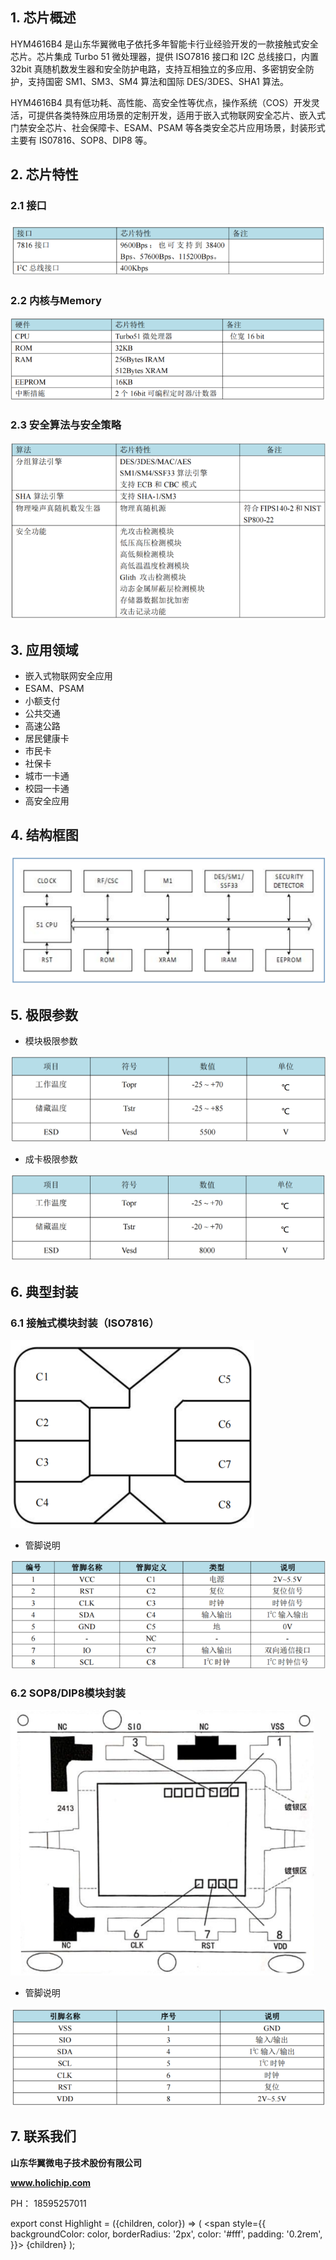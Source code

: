 
## 1. 芯片概述

HYM4616B4 是山东华翼微电子依托多年智能卡行业经验开发的一款<Highlight color="#25c2a0">接触式安全芯片</Highlight>。芯片集成 Turbo 51 微处理器，提供 ISO7816 接口和 I2C 总线接口，内置 32bit 真随机数发生器和安全防护电路，支持互相独立的多应用、多密钥安全防护，支持国密
SM1、SM3、SM4 算法和国际 DES/3DES、SHA1 算法。

HYM4616B4 具有低功耗、高性能、高安全性等优点，操作系统（COS）开发灵活，<Highlight color="#25c2a0">可提供各类特殊应用场景的定制开发</Highlight>，适用于嵌入式物联网安全芯片、嵌入式门禁安全芯片、社会保障卡、ESAM、PSAM 等各类安全芯片应用场景，封装形式主要有 IS07816、SOP8、DIP8 等。


## 2. 芯片特性

### 2.1 接口

![img](../../../static/img/document/HYM4616B411.png)

### 2.2 内核与Memory

![img](../../../static/img/document/HYM4616B412.png)

### 2.3 安全算法与安全策略

![img](../../../static/img/document/HYM4616B413.png)


## 3. 应用领域

- 嵌入式物联网安全应用
- ESAM、PSAM
- 小额支付
- 公共交通
- 高速公路
- 居民健康卡
- 市民卡
- 社保卡
- 城市一卡通
- 校园一卡通
- 高安全应用


## 4. 结构框图

![img](../../../static/img/document/HYM4616A41.png)


## 5. 极限参数

- 模块极限参数

![img](../../../static/img/document/HYM4616A44.png)

- 成卡极限参数

![img](../../../static/img/document/HYM4616A45.png)


## 6. 典型封装

### 6.1 接触式模块封装（ISO7816）

![img](../../../static/img/document/HYM4616B41.png)

- 管脚说明

![img](../../../static/img/document/HYM4616B42.png)

### 6.2 SOP8/DIP8模块封装

![img](../../../static/img/document/HYM4616B43.png)

- 管脚说明

![img](../../../static/img/document/HYM4616B44.png)


## 7. 联系我们

**山东华翼微电子技术股份有限公司**

**www.holichip.com**

<Highlight color="#25c2a0"> PH： 18595257011</Highlight> 


export const Highlight = ({children, color}) => (
  <span
    style={{
      backgroundColor: color,
      borderRadius: '2px',
      color: '#fff',
      padding: '0.2rem',
    }}>
    {children}
  </span>
);
